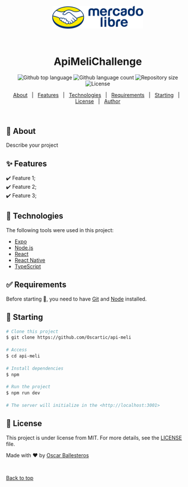 <div align="center" id="top"> 
  <img src="./src/assets/mercado-libre-logo.svg" alt="Meli Challenge" width="250" />

  &#xa0;

  <!-- <a href="https://melichallenge.netlify.app">Demo</a> -->
</div>

<h1 align="center">ApiMeliChallenge</h1>

<p align="center">
  <img alt="Github top language" src="https://img.shields.io/github/languages/top/Oscartic/api-meli?color=56BEB8">

  <img alt="Github language count" src="https://img.shields.io/github/languages/count/Oscartic/api-meli?color=56BEB8">

  <img alt="Repository size" src="https://img.shields.io/github/repo-size/Oscartic/api-meli?color=56BEB8">

  <img alt="License" src="https://img.shields.io/github/license/Oscartic/api-meli?color=56BEB8">

  <!-- <img alt="Github issues" src="https://img.shields.io/github/issues/Oscartic/api-meli?color=56BEB8" /> -->

  <!-- <img alt="Github forks" src="https://img.shields.io/github/forks/Oscartic/api-meli?color=56BEB8" /> -->

  <!-- <img alt="Github stars" src="https://img.shields.io/github/stars/Oscartic/api-meli?color=56BEB8" /> -->
</p>

<!-- Status -->

<!-- <h4 align="center"> 
	🚧  Meli Challenge 🚀 Under construction...  🚧
</h4> 

<hr> -->

<p align="center">
  <a href="#dart-about">About</a> &#xa0; | &#xa0; 
  <a href="#sparkles-features">Features</a> &#xa0; | &#xa0;
  <a href="#rocket-technologies">Technologies</a> &#xa0; | &#xa0;
  <a href="#white_check_mark-requirements">Requirements</a> &#xa0; | &#xa0;
  <a href="#checkered_flag-starting">Starting</a> &#xa0; | &#xa0;
  <a href="#memo-license">License</a> &#xa0; | &#xa0;
  <a href="https://github.com/{{YOUR_GITHUB_USERNAME}}" target="_blank">Author</a>
</p>

<br>

## :dart: About ##

Describe your project

## :sparkles: Features ##

:heavy_check_mark: Feature 1;\
:heavy_check_mark: Feature 2;\
:heavy_check_mark: Feature 3;

## :rocket: Technologies ##

The following tools were used in this project:

- [Expo](https://expo.io/)
- [Node.js](https://nodejs.org/en/)
- [React](https://pt-br.reactjs.org/)
- [React Native](https://reactnative.dev/)
- [TypeScript](https://www.typescriptlang.org/)

## :white_check_mark: Requirements ##

Before starting :checkered_flag:, you need to have [Git](https://git-scm.com) and [Node](https://nodejs.org/en/) installed.

## :checkered_flag: Starting ##

```bash
# Clone this project
$ git clone https://github.com/Oscartic/api-meli

# Access
$ cd api-meli

# Install dependencies
$ npm

# Run the project
$ npm run dev

# The server will initialize in the <http://localhost:3001>
```

## :memo: License ##

This project is under license from MIT. For more details, see the [LICENSE](LICENSE.md) file.


Made with :heart: by <a href="https://github.com/Oscartic" target="_blank">Oscar Ballesteros</a>

&#xa0;

<a href="#top">Back to top</a>
